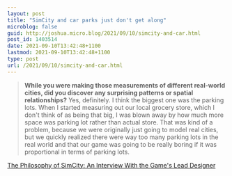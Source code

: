 ```yaml
---
layout: post
title: "SimCity and car parks just don't get along"
microblog: false
guid: http://joshua.micro.blog/2021/09/10/simcity-and-car.html
post_id: 1403514
date: 2021-09-10T13:42:48+1100
lastmod: 2021-09-10T13:42:48+1100
type: post
url: /2021/09/10/simcity-and-car.html
---
```

> **While you were making those measurements of different real-world cities, did you discover any surprising patterns or spatial relationships?**
> Yes, definitely. I think the biggest one was the parking lots. When I started measuring out our local grocery store, which I don't think of as being that big, I was blown away by how much more space was parking lot rather than actual store. That was kind of a problem, because we were originally just going to model real cities, but we quickly realized there were way too many parking lots in the real world and that our game was going to be really boring if it was proportional in terms of parking lots.

[The Philosophy of SimCity: An Interview With the Game's Lead Designer](https://www.theatlantic.com/technology/archive/2013/05/the-philosophy-of-simcity-an-interview-with-the-games-lead-designer/275724/)
